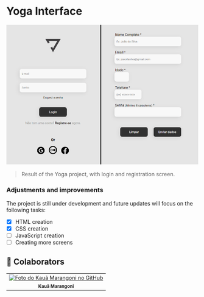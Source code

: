 # Yoga Interface

<img src="./assets/image-example.png" alt="imagem de exemplo">

> Result of the Yoga project, with login and registration screen.

### Adjustments and improvements

The project is still under development and future updates will focus on the following tasks:

- [x] HTML creation
- [x] CSS creation
- [ ] JavaScript creation
- [ ] Creating more screens

## 🤝 Colaborators

<table>
  <tr>
    <td align="center">
      <a href="#">
        <img src="https://avatars.githubusercontent.com/u/67929579?v=4" width="100px;" alt="Foto do Kauã Marangoni no GitHub"/><br>
        <sub>
          <b>Kauã Marangoni</b>
        </sub>
      </a>
    </td>
  </tr>
</table>